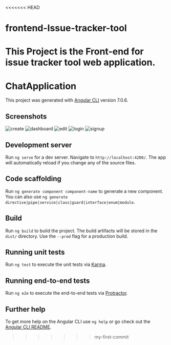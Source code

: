<<<<<<< HEAD
# frontend-Issue-tracker-tool
This Project is the Front-end for issue tracker tool web application.
=======
# ChatApplication

This project was generated with [Angular CLI](https://github.com/angular/angular-cli) version 7.0.6.

## Screenshots
![create](https://user-images.githubusercontent.com/42493916/65635626-498a5300-dffe-11e9-9501-97209424c163.png)
![dashboard](https://user-images.githubusercontent.com/42493916/65635633-4c854380-dffe-11e9-9b87-c7e2c9b0e633.png)
![edit](https://user-images.githubusercontent.com/42493916/65635642-5018ca80-dffe-11e9-8b57-363dc97696e7.png)
![login](https://user-images.githubusercontent.com/42493916/65635645-5313bb00-dffe-11e9-9e43-2cfbe29bd35d.png)
![signup](https://user-images.githubusercontent.com/42493916/65635651-55761500-dffe-11e9-8cac-bdb28e9191c2.png)

## Development server

Run `ng serve` for a dev server. Navigate to `http://localhost:4200/`. The app will automatically reload if you change any of the source files.

## Code scaffolding

Run `ng generate component component-name` to generate a new component. You can also use `ng generate directive|pipe|service|class|guard|interface|enum|module`.

## Build

Run `ng build` to build the project. The build artifacts will be stored in the `dist/` directory. Use the `--prod` flag for a production build.

## Running unit tests

Run `ng test` to execute the unit tests via [Karma](https://karma-runner.github.io).

## Running end-to-end tests

Run `ng e2e` to execute the end-to-end tests via [Protractor](http://www.protractortest.org/).

## Further help

To get more help on the Angular CLI use `ng help` or go check out the [Angular CLI README](https://github.com/angular/angular-cli/blob/master/README.md).
>>>>>>> my-first-commit
